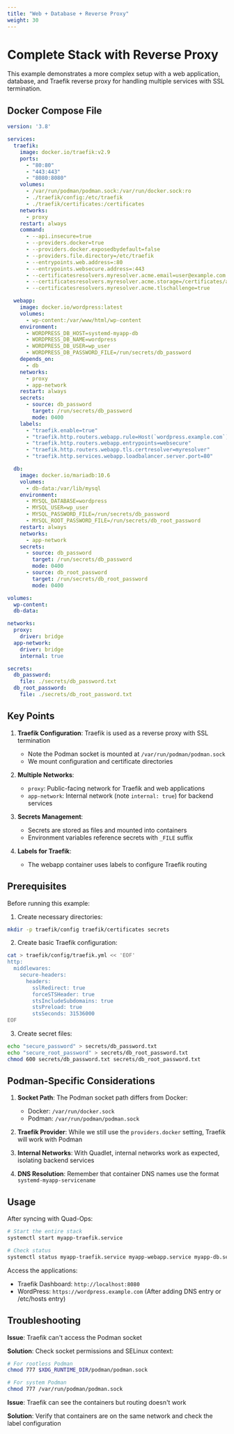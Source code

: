 ```yaml
---
title: "Web + Database + Reverse Proxy"
weight: 30
---
```


# Complete Stack with Reverse Proxy

This example demonstrates a more complex setup with a web application, database, and Traefik reverse proxy for handling multiple services with SSL termination.

## Docker Compose File

```yaml
version: '3.8'

services:
  traefik:
    image: docker.io/traefik:v2.9
    ports:
      - "80:80"
      - "443:443"
      - "8080:8080"
    volumes:
      - /var/run/podman/podman.sock:/var/run/docker.sock:ro
      - ./traefik/config:/etc/traefik
      - ./traefik/certificates:/certificates
    networks:
      - proxy
    restart: always
    command:
      - --api.insecure=true
      - --providers.docker=true
      - --providers.docker.exposedbydefault=false
      - --providers.file.directory=/etc/traefik
      - --entrypoints.web.address=:80
      - --entrypoints.websecure.address=:443
      - --certificatesresolvers.myresolver.acme.email=user@example.com
      - --certificatesresolvers.myresolver.acme.storage=/certificates/acme.json
      - --certificatesresolvers.myresolver.acme.tlschallenge=true

  webapp:
    image: docker.io/wordpress:latest
    volumes:
      - wp-content:/var/www/html/wp-content
    environment:
      - WORDPRESS_DB_HOST=systemd-myapp-db
      - WORDPRESS_DB_NAME=wordpress
      - WORDPRESS_DB_USER=wp_user
      - WORDPRESS_DB_PASSWORD_FILE=/run/secrets/db_password
    depends_on:
      - db
    networks:
      - proxy
      - app-network
    restart: always
    secrets:
      - source: db_password
        target: /run/secrets/db_password
        mode: 0400
    labels:
      - "traefik.enable=true"
      - "traefik.http.routers.webapp.rule=Host(`wordpress.example.com`)"
      - "traefik.http.routers.webapp.entrypoints=websecure"
      - "traefik.http.routers.webapp.tls.certresolver=myresolver"
      - "traefik.http.services.webapp.loadbalancer.server.port=80"

  db:
    image: docker.io/mariadb:10.6
    volumes:
      - db-data:/var/lib/mysql
    environment:
      - MYSQL_DATABASE=wordpress
      - MYSQL_USER=wp_user
      - MYSQL_PASSWORD_FILE=/run/secrets/db_password
      - MYSQL_ROOT_PASSWORD_FILE=/run/secrets/db_root_password
    restart: always
    networks:
      - app-network
    secrets:
      - source: db_password
        target: /run/secrets/db_password
        mode: 0400
      - source: db_root_password
        target: /run/secrets/db_root_password
        mode: 0400

volumes:
  wp-content:
  db-data:

networks:
  proxy:
    driver: bridge
  app-network:
    driver: bridge
    internal: true

secrets:
  db_password:
    file: ./secrets/db_password.txt
  db_root_password:
    file: ./secrets/db_root_password.txt
```

## Key Points

1. **Traefik Configuration**: Traefik is used as a reverse proxy with SSL termination
   - Note the Podman socket is mounted at `/var/run/podman/podman.sock`
   - We mount configuration and certificate directories

2. **Multiple Networks**:
   - `proxy`: Public-facing network for Traefik and web applications
   - `app-network`: Internal network (note `internal: true`) for backend services

3. **Secrets Management**:
   - Secrets are stored as files and mounted into containers
   - Environment variables reference secrets with `_FILE` suffix

4. **Labels for Traefik**:
   - The webapp container uses labels to configure Traefik routing

## Prerequisites

Before running this example:

1. Create necessary directories:

```bash
mkdir -p traefik/config traefik/certificates secrets
```

2. Create basic Traefik configuration:

```bash
cat > traefik/config/traefik.yml << 'EOF'
http:
  middlewares:
    secure-headers:
      headers:
        sslRedirect: true
        forceSTSHeader: true
        stsIncludeSubdomains: true
        stsPreload: true
        stsSeconds: 31536000
EOF
```

3. Create secret files:

```bash
echo "secure_password" > secrets/db_password.txt
echo "secure_root_password" > secrets/db_root_password.txt
chmod 600 secrets/db_password.txt secrets/db_root_password.txt
```

## Podman-Specific Considerations

1. **Socket Path**: The Podman socket path differs from Docker:
   - Docker: `/var/run/docker.sock`
   - Podman: `/var/run/podman/podman.sock`

2. **Traefik Provider**: While we still use the `providers.docker` setting, Traefik will work with Podman

3. **Internal Networks**: With Quadlet, internal networks work as expected, isolating backend services

4. **DNS Resolution**: Remember that container DNS names use the format `systemd-myapp-servicename`

## Usage

After syncing with Quad-Ops:

```bash
# Start the entire stack
systemctl start myapp-traefik.service

# Check status
systemctl status myapp-traefik.service myapp-webapp.service myapp-db.service
```

Access the applications:
- Traefik Dashboard: `http://localhost:8080`
- WordPress: `https://wordpress.example.com` (After adding DNS entry or /etc/hosts entry)

## Troubleshooting

**Issue**: Traefik can't access the Podman socket

**Solution**: Check socket permissions and SELinux context:

```bash
# For rootless Podman
chmod 777 $XDG_RUNTIME_DIR/podman/podman.sock

# For system Podman
chmod 777 /var/run/podman/podman.sock
```

**Issue**: Traefik can see the containers but routing doesn't work

**Solution**: Verify that containers are on the same network and check the label configuration